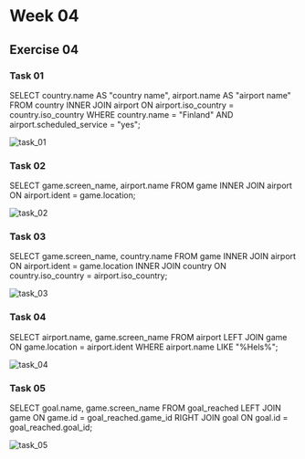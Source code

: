 # Week 04 

## Exercise 04

### Task 01

SELECT country.name AS "country name", airport.name AS "airport name"
FROM country
INNER JOIN airport ON airport.iso_country = country.iso_country
WHERE country.name = "Finland" AND airport.scheduled_service = "yes";

![task_01](https://github.com/user-attachments/assets/21a1463b-9703-4a51-ad1c-aa4cfa3edd96)

### Task 02

SELECT game.screen_name, airport.name 
FROM game
INNER JOIN airport ON airport.ident = game.location;

![task_02](https://github.com/user-attachments/assets/2454976b-ee17-48d7-a2e6-ea0c5edded47)

### Task 03

SELECT game.screen_name, country.name
FROM game
INNER JOIN airport ON airport.ident = game.location
INNER JOIN country ON country.iso_country = airport.iso_country;

![task_03](https://github.com/user-attachments/assets/7ae3f6b4-7e9c-4126-af88-c020c72569e5)

### Task 04

SELECT airport.name, game.screen_name
FROM airport
LEFT JOIN game ON game.location = airport.ident
WHERE airport.name LIKE "%Hels%";

![task_04](https://github.com/user-attachments/assets/7d5c5c29-adde-48ba-a78b-78fcad8f9b4b)

### Task 05

SELECT goal.name, game.screen_name
FROM goal_reached
LEFT JOIN game ON game.id = goal_reached.game_id
RIGHT JOIN goal ON goal.id = goal_reached.goal_id;

![task_05](https://github.com/user-attachments/assets/e2a98d56-6e3a-43b8-868b-555c0aba01db)













